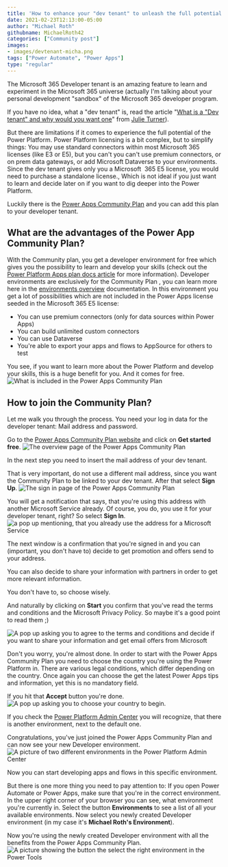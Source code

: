 ```yaml
---
title: 'How to enhance your "dev tenant" to unleash the full potential of the Power Platform'
date: 2021-02-23T12:13:00-05:00
author: "Michael Roth"
githubname: MichaelRoth42
categories: ["Community post"]
images:
- images/devtenant-micha.png
tags: ["Power Automate", "Power Apps"]
type: "regular"
---
```


The Microsoft 365 Developer tenant is an amazing feature to learn and experiment in the Microsoft 365 universe (actually I'm talking about your personal development "sandbox" of the Microsoft 365 developer program.

If you have no idea, what a "dev tenant" is, read the article "[What is a "Dev tenant" and why would you want one](https://techcommunity.microsoft.com/t5/microsoft-365-pnp-blog/what-is-a-dev-tenant-and-why-would-you-want-one/ba-p/2036610)" from [Julie Turner](https://github.com/juliemturner)).

But there are limitations if it comes to experience the full potential of the Power Platform. Power Platform licensing is a bit complex, but to simplify things: You may use standard connectors within most Microsoft 365 licenses (like E3 or E5), but you can't you can't use premium connectors, or on prem data gateways, or add Microsoft Dataverse to your environments. Since the dev tenant gives only you a Microsoft  365 E5 license, you would need to purchase a standalone license., Which is not ideal if you just want to learn and decide later on if you want to dig deeper into the Power Platform.

Luckily there is the [Power Apps Community Plan](https://powerapps.microsoft.com/communityplan/) and you can add this plan to your developer tenant.

## What are the advantages of the Power App Community Plan?

With the Community plan, you get a developer environment for free which gives you the possibility to learn and develop your skills (check out the [Power Platform Apps plan docs article](https://learn.microsoft.com/powerapps/maker/dev-community-plan) for more information). Developer environments are exclusively for the Community Plan , you can learn more here in the [environments overview](https://learn.microsoft.com/power-platform/admin/environments-overview) documentation. In this environment you get a lot of possibilities which are not included in the Power Apps license seeded in the Microsoft 365 E5 license:

-   You can use premium connectors (only for data sources within Power
    Apps)
-   You can build unlimited custom connectors
-   You can use Dataverse
-   You're able to export your apps and flows to AppSource for others to
    test

You see, if you want to learn more about the Power Platform and develop
your skills, this is a huge benefit for you. And it comes for free.
![What is included in the Power Apps Community Plan](images/included.png)

## How to join the Community Plan?

Let me walk you through the process. You need your log in data for the
developer tenant: Mail address and password.

Go to the [Power Apps Community Plan
website](https://powerapps.microsoft.com/communityplan/) and click
on **Get started free**.
![The overview page of the Power Apps Community Plan](images/Overview.png)

In the next step you need to insert the mail address of your dev tenant.

That is very important, do not use a different mail address, since you
want the Community Plan to be linked to your dev tenant. After that
select  **Sign Up**.
![The sign in page of the Power Apps Community Plan](images/getstarted.png)

You will get a notification that says, that you're using this address
with another Microsoft Service already. Of course, you do, you use it
for your developer tenant, right? So select  **Sign In**. 
![a pop up mentioning, that you already use the address for a Microsoft Service](images/noworries.png)

The next window is a confirmation that you're signed in and you can
(important, you don't have to) decide to get promotion and offers send
to your address.

You can also decide to share your information with partners in order to
get more relevant information.

You don't have to, so choose wisely.

And naturally by clicking on **Start** you confirm that you've read the
terms and conditions and the Microsoft Privacy Policy. So maybe it's a
good point to read them ;)

![A pop up asking you to agree to the terms and conditions and decide if you want to share your information and get email offers from Microsoft](images/almost.png)

Don't you worry, you're almost done. In order to start with the Power
Apps Community Plan you need to choose the country you're using the
Power Platform in. There are various legal conditions, which differ
depending on the country. Once again you can choose the get the latest
Power Apps tips and information, yet this is no mandatory field.

If you hit that **Accept** button you're done.
![A pop up asking you to choose your country to begin.](images/lastthing.png)

If you check the [Power Platform Admin Center](https://aka.ms/ppac) you
will recognize, that there is another environment, next to the default
one.

Congratulations, you've just joined the Power Apps Community Plan and
can now see your new Developer environment. 
![A picture of two different environments in the Power Platform Admin Center](images/Environments.png)

Now you can start developing apps and flows in this specific
environment.

But there is one more thing you need to pay attention to: If you open
Power Automate or Power Apps, make sure that you're in the correct
environment. In the upper right corner of your browser you can see, what
environment you're currently in. Select  the button **Environments** to
see a list of all your available environments. Now select you newly
created Developer environment (in my case it's **Michael Roth's
Environment**).

Now you're using the newly created Developer environment
with all the benefits from the Power Apps Community Plan.
![A picture showing the button the select the right environment in the Power Tools](images/Choose_environment.png)
